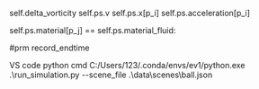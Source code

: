self.delta_vorticity
self.ps.v
self.ps.x[p_i]
self.ps.acceleration[p_i]



self.ps.material[p_j] == self.ps.material_fluid:

#prm
record_endtime

VS code python cmd
C:/Users/123/.conda/envs/ev1/python.exe .\run_simulation.py --scene_file .\data\scenes\ball.json
